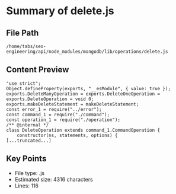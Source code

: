 # Summary of delete.js
  
## File Path
`/home/tabs/seo-engineering/api/node_modules/mongodb/lib/operations/delete.js`

## Content Preview
```
"use strict";
Object.defineProperty(exports, "__esModule", { value: true });
exports.DeleteManyOperation = exports.DeleteOneOperation = exports.DeleteOperation = void 0;
exports.makeDeleteStatement = makeDeleteStatement;
const error_1 = require("../error");
const command_1 = require("./command");
const operation_1 = require("./operation");
/** @internal */
class DeleteOperation extends command_1.CommandOperation {
    constructor(ns, statements, options) {
[...truncated...]
```

## Key Points
- File type: .js
- Estimated size: 4316 characters
- Lines: 116
